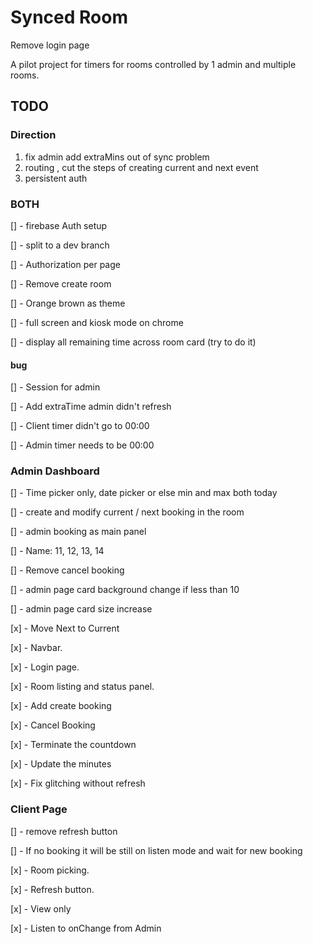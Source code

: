 # Synced Room

Remove login page

A pilot project for timers for rooms controlled by 1 admin and multiple rooms.

## TODO

### Direction

1. fix admin add extraMins out of sync problem
2. routing , cut the steps of creating current and next event
3. persistent auth

### BOTH

[] - firebase Auth setup

[] - split to a dev branch

[] - Authorization per page

[] - Remove create room

[] - Orange brown as theme

[] - full screen and kiosk mode on chrome

[] - display all remaining time across room card (try to do it)

#### bug

[] - Session for admin

[] - Add extraTime admin didn't refresh

[] - Client timer didn't go to 00:00

[] - Admin timer needs to be 00:00

### Admin Dashboard

[] - Time picker only, date picker or else min and max both today

[] - create and modify current / next booking in the room

[] - admin booking as main panel

[] - Name: 11, 12, 13, 14

[] - Remove cancel booking

[] - admin page card background change if less than 10

[] - admin page card size increase

[x] - Move Next to Current

[x] - Navbar.

[x] - Login page.

[x] - Room listing and status panel.

[x] - Add create booking

<!-- [] - Update booking -->

[x] - Cancel Booking

[x] - Terminate the countdown

[x] - Update the minutes

[x] - Fix glitching without refresh

### Client Page

[] - remove refresh button

[] - If no booking it will be still on listen mode and wait for new booking

[x] - Room picking.

[x] - Refresh button.

[x] - View only

[x] - Listen to onChange from Admin
